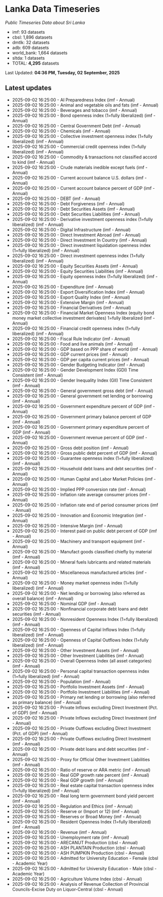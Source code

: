 # Lanka Data Timeseries
*Public Timeseries Data about Sri Lanka*

* imf: 93 datasets
* cbsl: 1,896 datasets
* dmtlk: 32 datasets
* adb: 609 datasets
* world_bank: 1,664 datasets
* sltda: 1 datasets
* TOTAL: **4,295** datasets

Last Updated: **04:36 PM, Tuesday, 02 September, 2025**

## Latest updates

* 2025-09-02 16:25:00 - AI Preparedness Index (imf - Annual)
* 2025-09-02 16:25:00 - Animal and vegetable oils and fats (imf - Annual)
* 2025-09-02 16:25:00 - Beverages and tobacco (imf - Annual)
* 2025-09-02 16:25:00 - Bond openness index (1=fully liberalized) (imf - Annual)
* 2025-09-02 16:25:00 - Central Government Debt (imf - Annual)
* 2025-09-02 16:25:00 - Chemicals (imf - Annual)
* 2025-09-02 16:25:00 - Collective investment openness index (1=fully liberalized) (imf - Annual)
* 2025-09-02 16:25:00 - Commercial credit openness index (1=fully liberalized) (imf - Annual)
* 2025-09-02 16:25:00 - Commodity & transactions not classified accord to kind (imf - Annual)
* 2025-09-02 16:25:00 - Crude materials inedible except fuels (imf - Annual)
* 2025-09-02 16:25:00 - Current account balance U.S. dollars (imf - Annual)
* 2025-09-02 16:25:00 - Current account balance percent of GDP (imf - Annual)
* 2025-09-02 16:25:00 - DEBT (imf - Annual)
* 2025-09-02 16:25:00 - Debt Forgiveness (imf - Annual)
* 2025-09-02 16:25:00 - Debt Securities Assets (imf - Annual)
* 2025-09-02 16:25:00 - Debt Securities Liabilities (imf - Annual)
* 2025-09-02 16:25:00 - Derivative investment openness index (1=fully liberalized) (imf - Annual)
* 2025-09-02 16:25:00 - Digital Infrastructure (imf - Annual)
* 2025-09-02 16:25:00 - Direct Investment Abroad (imf - Annual)
* 2025-09-02 16:25:00 - Direct Investment In Country (imf - Annual)
* 2025-09-02 16:25:00 - Direct investment liquidation openness index (1=fully liberalized) (imf - Annual)
* 2025-09-02 16:25:00 - Direct investment openness index (1=fully liberalized) (imf - Annual)
* 2025-09-02 16:25:00 - Equity Securities Assets (imf - Annual)
* 2025-09-02 16:25:00 - Equity Securities Liabilities (imf - Annual)
* 2025-09-02 16:25:00 - Equity openness index (1=fully liberalized) (imf - Annual)
* 2025-09-02 16:25:00 - Expenditure (imf - Annual)
* 2025-09-02 16:25:00 - Export Diversification Index (imf - Annual)
* 2025-09-02 16:25:00 - Export Quality Index (imf - Annual)
* 2025-09-02 16:25:00 - Extensive Margin (imf - Annual)
* 2025-09-02 16:25:00 - Financial Derivatives (imf - Annual)
* 2025-09-02 16:25:00 - Financial Market Openness Index (equity bond money market collective investment derivates) 1=fully liberalized (imf - Annual)
* 2025-09-02 16:25:00 - Financial credit openness index (1=fully liberalized) (imf - Annual)
* 2025-09-02 16:25:00 - Fiscal Rule Indicator (imf - Annual)
* 2025-09-02 16:25:00 - Food and live animals (imf - Annual)
* 2025-09-02 16:25:00 - GDP based on PPP share of world (imf - Annual)
* 2025-09-02 16:25:00 - GDP current prices (imf - Annual)
* 2025-09-02 16:25:00 - GDP per capita current prices (imf - Annual)
* 2025-09-02 16:25:00 - Gender Budgeting Indicator (imf - Annual)
* 2025-09-02 16:25:00 - Gender Development Index (GDI) Time Consistent (imf - Annual)
* 2025-09-02 16:25:00 - Gender Inequality Index (GII) Time Consistent (imf - Annual)
* 2025-09-02 16:25:00 - General government gross debt (imf - Annual)
* 2025-09-02 16:25:00 - General government net lending or borrowing (imf - Annual)
* 2025-09-02 16:25:00 - Government expenditure percent of GDP (imf - Annual)
* 2025-09-02 16:25:00 - Government primary balance percent of GDP (imf - Annual)
* 2025-09-02 16:25:00 - Government primary expenditure percent of GDP (imf - Annual)
* 2025-09-02 16:25:00 - Government revenue percent of GDP (imf - Annual)
* 2025-09-02 16:25:00 - Gross debt position (imf - Annual)
* 2025-09-02 16:25:00 - Gross public debt percent of GDP (imf - Annual)
* 2025-09-02 16:25:00 - Guarantee openness index (1=fully liberalized) (imf - Annual)
* 2025-09-02 16:25:00 - Household debt loans and debt securities (imf - Annual)
* 2025-09-02 16:25:00 - Human Capital and Labor Market Policies (imf - Annual)
* 2025-09-02 16:25:00 - Implied PPP conversion rate (imf - Annual)
* 2025-09-02 16:25:00 - Inflation rate average consumer prices (imf - Annual)
* 2025-09-02 16:25:00 - Inflation rate end of period consumer prices (imf - Annual)
* 2025-09-02 16:25:00 - Innovation and Economic Integration (imf - Annual)
* 2025-09-02 16:25:00 - Intensive Margin (imf - Annual)
* 2025-09-02 16:25:00 - Interest paid on public debt percent of GDP (imf - Annual)
* 2025-09-02 16:25:00 - Machinery and transport equipment (imf - Annual)
* 2025-09-02 16:25:00 - Manufact goods classified chiefly by material (imf - Annual)
* 2025-09-02 16:25:00 - Mineral fuels lubricants and related materials (imf - Annual)
* 2025-09-02 16:25:00 - Miscellaneous manufactured articles (imf - Annual)
* 2025-09-02 16:25:00 - Money market openness index (1=fully liberalized) (imf - Annual)
* 2025-09-02 16:25:00 - Net lending or borrowing (also referred as overall balance) (imf - Annual)
* 2025-09-02 16:25:00 - Nominal GDP (imf - Annual)
* 2025-09-02 16:25:00 - Nonfinancial corporate debt loans and debt securities (imf - Annual)
* 2025-09-02 16:25:00 - Nonresident Openness Index (1=fully liberalized) (imf - Annual)
* 2025-09-02 16:25:00 - Openness of Capital Inflows Index (1=fully liberalized) (imf - Annual)
* 2025-09-02 16:25:00 - Openness of Capital Outflows Index (1=fully liberalized) (imf - Annual)
* 2025-09-02 16:25:00 - Other Investment Assets (imf - Annual)
* 2025-09-02 16:25:00 - Other Investment Liabilities (imf - Annual)
* 2025-09-02 16:25:00 - Overall Openness Index (all asset categories) (imf - Annual)
* 2025-09-02 16:25:00 - Personal capital transaction openness index (1=fully liberalized) (imf - Annual)
* 2025-09-02 16:25:00 - Population (imf - Annual)
* 2025-09-02 16:25:00 - Portfolio Investment Assets (imf - Annual)
* 2025-09-02 16:25:00 - Portfolio Investment Liabilities (imf - Annual)
* 2025-09-02 16:25:00 - Primary net lending or borrowing (also referred as primary balance) (imf - Annual)
* 2025-09-02 16:25:00 - Private Inflows excluding Direct Investment (Pct. of GDP) (imf - Annual)
* 2025-09-02 16:25:00 - Private Inflows excluding Direct Investment (imf - Annual)
* 2025-09-02 16:25:00 - Private Outflows excluding Direct Investment (Pct. of GDP) (imf - Annual)
* 2025-09-02 16:25:00 - Private Outflows excluding Direct Investment (imf - Annual)
* 2025-09-02 16:25:00 - Private debt loans and debt securities (imf - Annual)
* 2025-09-02 16:25:00 - Proxy for Official Other Investment Liabilities (imf - Annual)
* 2025-09-02 16:25:00 - Ratio of reserve or ARA metric (imf - Annual)
* 2025-09-02 16:25:00 - Real GDP growth rate percent (imf - Annual)
* 2025-09-02 16:25:00 - Real GDP growth (imf - Annual)
* 2025-09-02 16:25:00 - Real estate capital transaction openness index (1=fully liberalized) (imf - Annual)
* 2025-09-02 16:25:00 - Real long term government bond yield percent (imf - Annual)
* 2025-09-02 16:25:00 - Regulation and Ethics (imf - Annual)
* 2025-09-02 16:25:00 - Reserve or (Import or 12) (imf - Annual)
* 2025-09-02 16:25:00 - Reserves or Broad Money (imf - Annual)
* 2025-09-02 16:25:00 - Resident Openness Index (1=fully liberalized) (imf - Annual)
* 2025-09-02 16:25:00 - Revenue (imf - Annual)
* 2025-09-02 16:25:00 - Unemployment rate (imf - Annual)
* 2025-09-02 16:25:00 - ARECANUT Production (cbsl - Annual)
* 2025-09-02 16:25:00 - ASH PLANTAIN Production (cbsl - Annual)
* 2025-09-02 16:25:00 - ASH PUMPKIN Production (cbsl - Annual)
* 2025-09-02 16:25:00 - Admitted for University Education - Female (cbsl - Academic Year)
* 2025-09-02 16:25:00 - Admitted for University Education - Male (cbsl - Academic Year)
* 2025-09-02 16:25:00 - Agriculture Volume Index (cbsl - Annual)
* 2025-09-02 16:25:00 - Analysis of Revenue Collection of Provincial Councils-Excise Duty on Liquor-Central (cbsl - Annual)